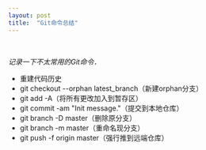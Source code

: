 ```yaml
---
layout: post
title:  "Git命令总结" 
---
```


<br />

*记录一下不太常用的Git命令．*

 - 重建代码历史
  - git checkout --orphan latest_branch（新建orphan分支）
  - git add -A（将所有更改加入到暂存区）
  - git commit -am "Init message."（提交到本地仓库）
  - git branch -D master（删除原分支）
  - git branch -m master（重命名现分支）
  - git push -f origin master（强行推到远端仓库）